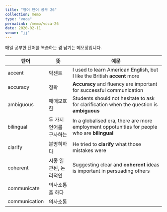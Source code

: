 ```yaml
---
title: "영어 단어 공부 26"
collection: memo
type: "voca"
permalink: /memo/voca-26
date: 2020-02-11
venue: "jj"
---
```


매일 공부한 단어를 복습하는 겸 남기는 메모장입니다.

| 단어 | 뜻 | 예문 |
| --- | --- | --- |
| accent | 악센트 | I used to learn American English, but I like the British **accent** more |
| accuracy | 정확 | **Accuracy** and fluency are important for successful communication |
| ambiguous | 애매모호한 | Students should not hesitate to ask for clarification when the question is **ambiguous** |
| bilingual | 두 가지 언어를 구사하는 | In a globalised era, there are more employment oppotunities for people who are **bilingual** |
| clarify | 분명히하다 | He tried to **clarify** what those mistakes were |
| coherent | 시종 일관된, 논리적인 | Suggesting clear and **coherent** ideas is important in persuading others |
| communicate | 의사소통을 하다 |  |
| communication | 의사소통 |  |